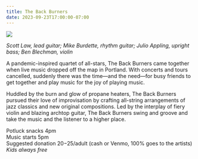 ```yaml
---
title: The Back Burners
date: 2023-09-23T17:00:00-07:00
---
```


![](https://s3.us-west-2.amazonaws.com/stickyplum.com/2023-09-23_The_Back_Burners.jpg)

_Scott Law, lead guitar; Mike Burdette, rhythm guitar; Julio Appling, upright bass; Ben Blechman, violin_

A pandemic-inspired quartet of all-stars, The Back Burners came together when live music dropped off the map in Portland. With concerts and tours cancelled, suddenly there was the time—and the need—for busy friends to get together and play music for the joy of playing music.

Huddled by the burn and glow of propane heaters, The Back Burners pursued their love of improvisation by crafting all-string arrangements of jazz classics and new original compositions. Led by the interplay of fiery violin and blazing archtop guitar, The Back Burners swing and groove and take the music and the listener to a higher place.

Potluck snacks 4pm  
Music starts 5pm  
Suggested donation $20-$25/adult (cash or Venmo, 100% goes to the artists)  
_Kids always free_
